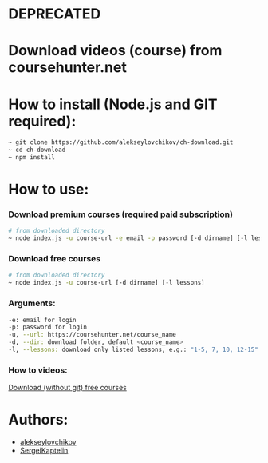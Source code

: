 # DEPRECATED

# Download videos (course) from coursehunter.net

# How to install (Node.js and GIT required):

```sh
~ git clone https://github.com/alekseylovchikov/ch-download.git
~ cd ch-download
~ npm install
```

# How to use:

### Download premium courses (required paid subscription)

```sh
# from downloaded directory
~ node index.js -u course-url -e email -p password [-d dirname] [-l lessons]
```

### Download free courses

```sh
# from downloaded directory
~ node index.js -u course-url [-d dirname] [-l lessons]
```

### Arguments:

```sh
-e: email for login
-p: password for login
-u, --url: https://coursehunter.net/course_name
-d, --dir: download folder, default <course_name>
-l, --lessons: download only listed lessons, e.g.: "1-5, 7, 10, 12-15" or 3-7,9,11,15-20
```

### How to videos:

[Download (without git) free courses](https://www.youtube.com/watch?v=-sFqEquzMbE)

# Authors:

-   [alekseylovchikov](https://github.com/alekseylovchikov)
-   [SergeiKaptelin](https://github.com/SergeiKaptelin)
